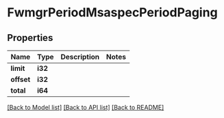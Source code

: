 # FwmgrPeriodMsaspecPeriodPaging

## Properties

Name | Type | Description | Notes
------------ | ------------- | ------------- | -------------
**limit** | **i32** |  |
**offset** | **i32** |  |
**total** | **i64** |  |

[[Back to Model list]](./README.md#documentation-for-models) [[Back to API list]](./README.md#documentation-for-api-endpoints) [[Back to README]](../README.md)
